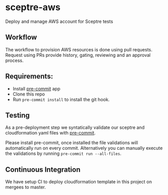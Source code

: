 # sceptre-aws
Deploy and manage AWS account for Sceptre tests

## Workflow
The workflow to provision AWS resources is done using pull requests.
Request using PRs provide history, gating, reviewing and an approval
process.

## Requirements:
* Install [pre-commit](https://pre-commit.com/#install) app
* Clone this repo
* Run `pre-commit install` to install the git hook.

## Testing
As a pre-deployment step we syntatically validate our sceptre and
cloudformation yaml files with [pre-commit](https://pre-commit.com).

Please install pre-commit, once installed the file validations will
automatically run on every commit.  Alternatively you can manually
execute the validations by running `pre-commit run --all-files`.

## Continuous Integration
We have setup CI to deploy cloudformation template in this project on
mergees to master.

